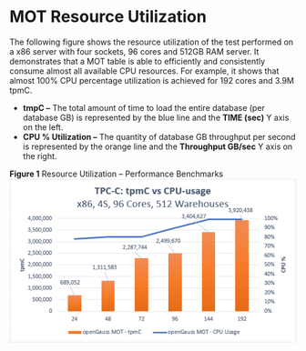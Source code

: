 # MOT Resource Utilization<a name="EN-US_TOPIC_0270171509"></a>

The following figure shows the resource utilization of the test performed on a x86 server with four sockets, 96 cores and 512GB RAM server. It demonstrates that a MOT table is able to efficiently and consistently consume almost all available CPU resources. For example, it shows that almost 100% CPU percentage utilization is achieved for 192 cores and 3.9M tpmC.

-   **tmpC –**  The total amount of time to load the entire database \(per database GB\) is represented by the blue line and the  **TIME \(sec\)**  Y axis on the left.
-   **CPU % Utilization –**  The quantity of database GB throughput per second is represented by the orange line and the  **Throughput GB/sec**  Y axis on the right.

**Figure  1**  Resource Utilization – Performance Benchmarks<a name="fig31740654319"></a>  
![](figures/resource-utilization-performance-benchmarks.png "resource-utilization-performance-benchmarks")

